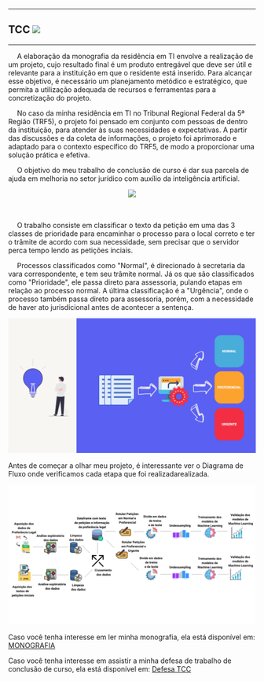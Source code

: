 ***
## **TCC** <img src="https://cdn-icons-png.flaticon.com/512/4389/4389315.png" width="5%">
***
<p>
&emsp; A elaboração da monografia da residência em TI envolve a realização de um projeto, cujo resultado final é um produto entregável que deve ser útil e relevante para a instituição em que o residente está inserido. Para alcançar esse objetivo, é necessário um planejamento metódico e estratégico, que permita a utilização adequada de recursos e ferramentas para a concretização do projeto.</p>
<p>
&emsp; No caso da minha residência em TI no Tribunal Regional Federal da 5ª Região  (TRF5), o projeto foi pensado em conjunto com pessoas de dentro da instituição, para atender às suas necessidades e expectativas. A partir das discussões e da coleta de informações, o projeto foi aprimorado e adaptado para o contexto específico do TRF5, de modo a proporcionar uma solução prática e efetiva.
</p>
&emsp; O objetivo do meu trabalho de conclusão de curso é dar sua parcela de ajuda em melhoria no setor jurídico com auxílio da inteligência artificial. 

<br>
<p align=center>
<img src="https://cdn-icons-png.flaticon.com/512/2912/2912872.png" width="30%"></p>
<br>

&emsp; O trabalho consiste em classificar o texto da petição em uma das 3 classes de prioridade para encaminhar o processo para o local  correto e ter o trâmite de acordo com sua necessidade, sem precisar que o servidor perca tempo lendo as petições inciais.


&emsp; Processos classificados como "Normal", é direcionado à secretaria da vara correspondente, e tem seu trâmite normal. Já os que são classificados como "Prioridade", ele passa direto para assessoria, pulando etapas em relação ao processo normal. A última classificação é a "Urgência", onde o processo também passa direto para assessoria, porém, com a necessidade de haver ato jurisdicional antes de acontecer a sentença.

<p align="center">
  <img src="https://github.com/joaopaulof19/TCC/blob/3ccab44a854da17c1f1aefeffb2279c2edd7a7e5/img/projeto_tcc_ilustracao.PNG" alt="ilustração Projeto TCC">
</p>

<p>
Antes de começar a olhar meu projeto, é interessante ver o Diagrama de Fluxo onde verificamos cada etapa que foi realizadarealizada. 
</p>

<p align="center">
  <img src="https://github.com/joaopaulof19/TCC/blob/3ccab44a854da17c1f1aefeffb2279c2edd7a7e5/img/diagrama_fluxo.png" alt="Diagrama de Fluxo TCC">
</p>


<p> Caso você tenha interesse em ler minha monografia, ela está disponível em:
<a href="https://github.com/joaopaulof19/TCC/blob/902b14cec5c6687e6d98a265ca7a58d56672b84f/Documents/TCC-Resid%C3%AAncia%20TI%20-%20Jo%C3%A3o%20Paulo%20de%20Oliveira%20C%C3%A2mara%20Fernandes.pdf">MONOGRAFIA</a></p>

<p> Caso você tenha interesse em assistir a minha defesa de trabalho de conclusão de curso, ela está disponível em:
<a href="https://www.youtube.com/watch?v=qxr2NkMahcw">Defesa TCC</a></p>
